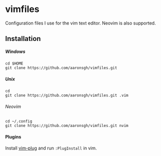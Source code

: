 vimfiles
========
Configuration files I use for the vim text editor. Neovim is also supported.

Installation
------------

##### Windows
```
cd $HOME
git clone https://github.com/aaronsgh/vimfiles.git
```

##### Unix
```
cd
git clone https://github.com/aaronsgh/vimfiles.git .vim
```

###### Neovim
```
cd ~/.config
git clone https://github.com/aaronsgh/vimfiles.git nvim
```

#### Plugins
Install [vim-plug](https://github.com/junegunn/vim-plug) and run `:PlugInstall`
in vim.
